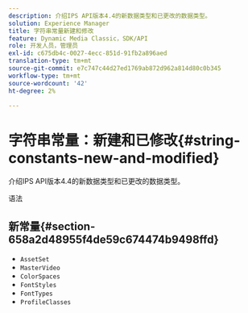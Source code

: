 ```yaml
---
description: 介绍IPS API版本4.4的新数据类型和已更改的数据类型。
solution: Experience Manager
title: 字符串常量新建和修改
feature: Dynamic Media Classic，SDK/API
role: 开发人员，管理员
exl-id: c675db4c-0027-4ecc-851d-91fb2a896aed
translation-type: tm+mt
source-git-commit: e7c747c44d27ed1769ab872d962a814d80c0b345
workflow-type: tm+mt
source-wordcount: '42'
ht-degree: 2%

---
```


# 字符串常量：新建和已修改{#string-constants-new-and-modified}

介绍IPS API版本4.4的新数据类型和已更改的数据类型。

语法

## 新常量{#section-658a2d48955f4de59c674474b9498ffd}

* `AssetSet`
* `MasterVideo`
* `ColorSpaces`
* `FontStyles`
* `FontTypes`
* `ProfileClasses`

<!--
Note: Can't tell from original docs if these are new or changes. Calling 'em new by default.
-->
